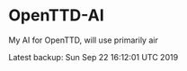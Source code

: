 # OpenTTD-AI
My AI for OpenTTD, will use primarily air

Latest backup: Sun Sep 22 16:12:01 UTC 2019

